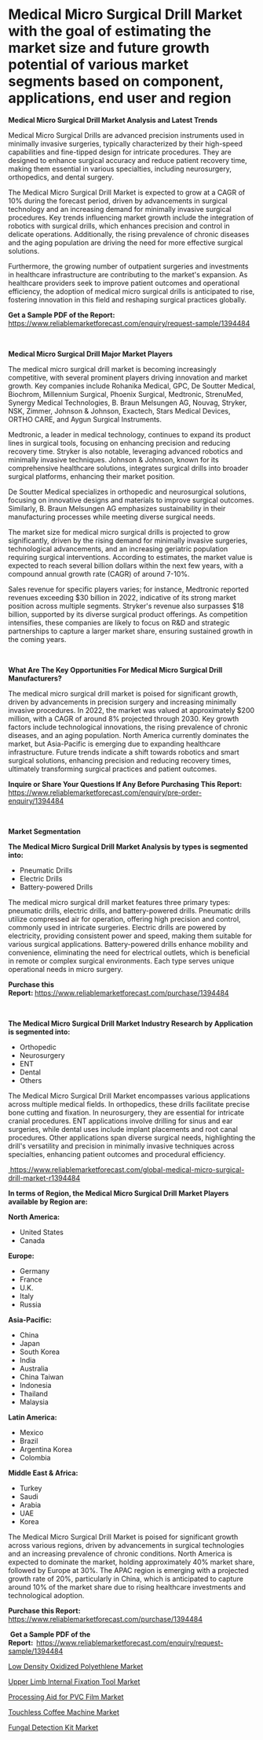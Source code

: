 <p><h1>Medical Micro Surgical Drill Market with the goal of estimating the market size and future growth potential of various market segments based on component, applications, end user and region</h1></p><p><strong>Medical Micro Surgical Drill Market Analysis and Latest Trends</strong></p>
<p><p>Medical Micro Surgical Drills are advanced precision instruments used in minimally invasive surgeries, typically characterized by their high-speed capabilities and fine-tipped design for intricate procedures. They are designed to enhance surgical accuracy and reduce patient recovery time, making them essential in various specialties, including neurosurgery, orthopedics, and dental surgery.</p><p>The Medical Micro Surgical Drill Market is expected to grow at a CAGR of 10% during the forecast period, driven by advancements in surgical technology and an increasing demand for minimally invasive surgical procedures. Key trends influencing market growth include the integration of robotics with surgical drills, which enhances precision and control in delicate operations. Additionally, the rising prevalence of chronic diseases and the aging population are driving the need for more effective surgical solutions.</p><p>Furthermore, the growing number of outpatient surgeries and investments in healthcare infrastructure are contributing to the market's expansion. As healthcare providers seek to improve patient outcomes and operational efficiency, the adoption of medical micro surgical drills is anticipated to rise, fostering innovation in this field and reshaping surgical practices globally.</p></p>
<p><strong>Get a Sample PDF of the Report:&nbsp;</strong> <a href="https://www.reliablemarketforecast.com/enquiry/request-sample/1394484">https://www.reliablemarketforecast.com/enquiry/request-sample/1394484</a></p>
<p>&nbsp;</p>
<p><strong>Medical Micro Surgical Drill Major Market Players</strong></p>
<p><p>The medical micro surgical drill market is becoming increasingly competitive, with several prominent players driving innovation and market growth. Key companies include Rohanika Medical, GPC, De Soutter Medical, Biochrom, Millennium Surgical, Phoenix Surgical, Medtronic, StrenuMed, Synergy Medical Technologies, B. Braun Melsungen AG, Nouvag, Stryker, NSK, Zimmer, Johnson & Johnson, Exactech, Stars Medical Devices, ORTHO CARE, and Aygun Surgical Instruments.</p><p>Medtronic, a leader in medical technology, continues to expand its product lines in surgical tools, focusing on enhancing precision and reducing recovery time. Stryker is also notable, leveraging advanced robotics and minimally invasive techniques. Johnson & Johnson, known for its comprehensive healthcare solutions, integrates surgical drills into broader surgical platforms, enhancing their market position.</p><p>De Soutter Medical specializes in orthopedic and neurosurgical solutions, focusing on innovative designs and materials to improve surgical outcomes. Similarly, B. Braun Melsungen AG emphasizes sustainability in their manufacturing processes while meeting diverse surgical needs.</p><p>The market size for medical micro surgical drills is projected to grow significantly, driven by the rising demand for minimally invasive surgeries, technological advancements, and an increasing geriatric population requiring surgical interventions. According to estimates, the market value is expected to reach several billion dollars within the next few years, with a compound annual growth rate (CAGR) of around 7-10%.</p><p>Sales revenue for specific players varies; for instance, Medtronic reported revenues exceeding $30 billion in 2022, indicative of its strong market position across multiple segments. Stryker's revenue also surpasses $18 billion, supported by its diverse surgical product offerings. As competition intensifies, these companies are likely to focus on R&D and strategic partnerships to capture a larger market share, ensuring sustained growth in the coming years.</p></p>
<p>&nbsp;</p>
<p><strong>What Are The Key Opportunities For Medical Micro Surgical Drill Manufacturers?</strong></p>
<p><p>The medical micro surgical drill market is poised for significant growth, driven by advancements in precision surgery and increasing minimally invasive procedures. In 2022, the market was valued at approximately $200 million, with a CAGR of around 8% projected through 2030. Key growth factors include technological innovations, the rising prevalence of chronic diseases, and an aging population. North America currently dominates the market, but Asia-Pacific is emerging due to expanding healthcare infrastructure. Future trends indicate a shift towards robotics and smart surgical solutions, enhancing precision and reducing recovery times, ultimately transforming surgical practices and patient outcomes.</p></p>
<p><strong>Inquire or Share Your Questions If Any Before Purchasing This Report:</strong> <a href="https://www.reliablemarketforecast.com/enquiry/pre-order-enquiry/1394484">https://www.reliablemarketforecast.com/enquiry/pre-order-enquiry/1394484</a></p>
<p>&nbsp;</p>
<p><strong>Market Segmentation</strong></p>
<p><strong>The Medical Micro Surgical Drill Market Analysis by types is segmented into:</strong></p>
<p><ul><li>Pneumatic Drills</li><li>Electric Drills</li><li>Battery-powered Drills</li></ul></p>
<p><p>The medical micro surgical drill market features three primary types: pneumatic drills, electric drills, and battery-powered drills. Pneumatic drills utilize compressed air for operation, offering high precision and control, commonly used in intricate surgeries. Electric drills are powered by electricity, providing consistent power and speed, making them suitable for various surgical applications. Battery-powered drills enhance mobility and convenience, eliminating the need for electrical outlets, which is beneficial in remote or complex surgical environments. Each type serves unique operational needs in micro surgery.</p></p>
<p><strong>Purchase this Report:&nbsp;</strong><a href="https://www.reliablemarketforecast.com/purchase/1394484">https://www.reliablemarketforecast.com/purchase/1394484</a></p>
<p>&nbsp;</p>
<p><strong>The Medical Micro Surgical Drill Market Industry Research by Application is segmented into:</strong></p>
<p><ul><li>Orthopedic</li><li>Neurosurgery</li><li>ENT</li><li>Dental</li><li>Others</li></ul></p>
<p><p>The Medical Micro Surgical Drill Market encompasses various applications across multiple medical fields. In orthopedics, these drills facilitate precise bone cutting and fixation. In neurosurgery, they are essential for intricate cranial procedures. ENT applications involve drilling for sinus and ear surgeries, while dental uses include implant placements and root canal procedures. Other applications span diverse surgical needs, highlighting the drill's versatility and precision in minimally invasive techniques across specialties, enhancing patient outcomes and procedural efficiency.</p></p>
<p><a href="https://www.reliablemarketforecast.com/global-medical-micro-surgical-drill-market-r1394484">&nbsp;https://www.reliablemarketforecast.com/global-medical-micro-surgical-drill-market-r1394484</a></p>
<p><strong>In terms of Region, the Medical Micro Surgical Drill Market Players available by Region are:</strong></p>
<p>
    <p> <strong> North America: </strong>
        <ul>
            <li>United States</li>
            <li>Canada</li>
        </ul>
        </p> 
    <p> <strong> Europe: </strong>
        <ul>
            <li>Germany</li>
            <li>France</li>
            <li>U.K.</li>
            <li>Italy</li>
            <li>Russia</li>
        </ul>
        </p> 
    <p> <strong> Asia-Pacific: </strong>
        <ul>
            <li>China</li>
            <li>Japan</li>
            <li>South Korea</li>
            <li>India</li>
            <li>Australia</li>
            <li>China Taiwan</li>
            <li>Indonesia</li>
            <li>Thailand</li>
            <li>Malaysia</li>
        </ul>
        </p> 
    <p> <strong> Latin America: </strong>
        <ul>
            <li>Mexico</li>
            <li>Brazil</li>
            <li>Argentina Korea</li>
            <li>Colombia</li>
        </ul>
        </p> 
    <p> <strong> Middle East & Africa: </strong>
        <ul>
            <li>Turkey</li>
            <li>Saudi</li>
            <li>Arabia</li>
            <li>UAE</li>
            <li>Korea</li>
        </ul>
    </p>
    </p>
<p><p>The Medical Micro Surgical Drill Market is poised for significant growth across various regions, driven by advancements in surgical technologies and an increasing prevalence of chronic conditions. North America is expected to dominate the market, holding approximately 40% market share, followed by Europe at 30%. The APAC region is emerging with a projected growth rate of 20%, particularly in China, which is anticipated to capture around 10% of the market share due to rising healthcare investments and technological adoption.</p></p>
<p><strong>Purchase this Report: </strong><a href="https://www.reliablemarketforecast.com/purchase/1394484">https://www.reliablemarketforecast.com/purchase/1394484</a></p>
<p>&nbsp;<strong>Get a Sample PDF of the Report:&nbsp;&nbsp;</strong><a href="https://www.reliablemarketforecast.com/enquiry/request-sample/1394484">https://www.reliablemarketforecast.com/enquiry/request-sample/1394484</a></p>
<p><strong></strong></p>
<p><p><a href="https://issuu.com/reportprime-2/docs/low-density-oxidized-polyethlene-ma_ee0ddb7f0ac2c5">Low Density Oxidized Polyethlene Market</a></p><p><a href="https://github.com/RoccoManning/Market-Research-Report-List-7/blob/main/upper-limb-internal-fixation-tool-market.md">Upper Limb Internal Fixation Tool Market</a></p><p><a href="https://issuu.com/reportprime-2/docs/processing-aid-for-pvc-film-market-_5fafd476d82386">Processing Aid for PVC Film Market</a></p><p><a href="https://www.linkedin.com/pulse/touchless-coffee-machine-market-global-regional-analysis-jlivc?trackingId=mRjPRSphRQ6ba7SC%2B4%2FXRA%3D%3D">Touchless Coffee Machine Market</a></p><p><a href="https://www.linkedin.com/pulse/emerging-fungal-detection-kit-market-opportunities-analysis-zzyvf?trackingId=sEz4y89LRZagpMZzs%2Filzw%3D%3D">Fungal Detection Kit Market</a></p></p>